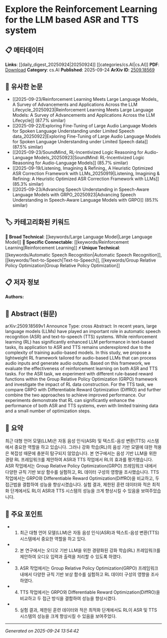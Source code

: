 <!-- KEYWORD_LINKING_METADATA:
{
  "processed_timestamp": "2025-09-24T13:54:42.567243",
  "vocabulary_version": "1.0",
  "selected_keywords": [
    "Large Language Model",
    "Reinforcement Learning",
    "Automatic Speech Recognition",
    "Text-to-Speech",
    "Group Relative Policy Optimization"
  ],
  "rejected_keywords": [],
  "similarity_scores": {
    "Large Language Model": 0.85,
    "Reinforcement Learning": 0.89,
    "Automatic Speech Recognition": 0.78,
    "Text-to-Speech": 0.77,
    "Group Relative Policy Optimization": 0.8
  },
  "extraction_method": "AI_prompt_based",
  "budget_applied": true,
  "candidates_json": {
    "candidates": [
      {
        "surface": "Large Language Models",
        "canonical": "Large Language Model",
        "aliases": [
          "LLM",
          "large language models"
        ],
        "category": "broad_technical",
        "rationale": "Large Language Models are central to the study and connect well with various machine learning concepts.",
        "novelty_score": 0.45,
        "connectivity_score": 0.88,
        "specificity_score": 0.65,
        "link_intent_score": 0.85
      },
      {
        "surface": "Reinforcement Learning",
        "canonical": "Reinforcement Learning",
        "aliases": [
          "RL"
        ],
        "category": "specific_connectable",
        "rationale": "Reinforcement Learning is a key technique explored in the paper, providing strong links to optimization and learning strategies.",
        "novelty_score": 0.55,
        "connectivity_score": 0.82,
        "specificity_score": 0.78,
        "link_intent_score": 0.89
      },
      {
        "surface": "Automatic Speech Recognition",
        "canonical": "Automatic Speech Recognition",
        "aliases": [
          "ASR"
        ],
        "category": "unique_technical",
        "rationale": "Automatic Speech Recognition is a specific application area discussed, offering unique insights into audio processing.",
        "novelty_score": 0.65,
        "connectivity_score": 0.75,
        "specificity_score": 0.81,
        "link_intent_score": 0.78
      },
      {
        "surface": "Text-to-Speech",
        "canonical": "Text-to-Speech",
        "aliases": [
          "TTS"
        ],
        "category": "unique_technical",
        "rationale": "Text-to-Speech systems are another focus of the study, relevant for linking to speech synthesis technologies.",
        "novelty_score": 0.68,
        "connectivity_score": 0.73,
        "specificity_score": 0.79,
        "link_intent_score": 0.77
      },
      {
        "surface": "Group Relative Policy Optimization",
        "canonical": "Group Relative Policy Optimization",
        "aliases": [
          "GRPO"
        ],
        "category": "unique_technical",
        "rationale": "GRPO is a specific optimization method evaluated in the study, providing a unique angle on policy optimization.",
        "novelty_score": 0.72,
        "connectivity_score": 0.68,
        "specificity_score": 0.85,
        "link_intent_score": 0.8
      }
    ],
    "ban_list_suggestions": [
      "method",
      "experiment",
      "performance"
    ]
  },
  "decisions": [
    {
      "candidate_surface": "Large Language Models",
      "resolved_canonical": "Large Language Model",
      "decision": "linked",
      "scores": {
        "novelty": 0.45,
        "connectivity": 0.88,
        "specificity": 0.65,
        "link_intent": 0.85
      }
    },
    {
      "candidate_surface": "Reinforcement Learning",
      "resolved_canonical": "Reinforcement Learning",
      "decision": "linked",
      "scores": {
        "novelty": 0.55,
        "connectivity": 0.82,
        "specificity": 0.78,
        "link_intent": 0.89
      }
    },
    {
      "candidate_surface": "Automatic Speech Recognition",
      "resolved_canonical": "Automatic Speech Recognition",
      "decision": "linked",
      "scores": {
        "novelty": 0.65,
        "connectivity": 0.75,
        "specificity": 0.81,
        "link_intent": 0.78
      }
    },
    {
      "candidate_surface": "Text-to-Speech",
      "resolved_canonical": "Text-to-Speech",
      "decision": "linked",
      "scores": {
        "novelty": 0.68,
        "connectivity": 0.73,
        "specificity": 0.79,
        "link_intent": 0.77
      }
    },
    {
      "candidate_surface": "Group Relative Policy Optimization",
      "resolved_canonical": "Group Relative Policy Optimization",
      "decision": "linked",
      "scores": {
        "novelty": 0.72,
        "connectivity": 0.68,
        "specificity": 0.85,
        "link_intent": 0.8
      }
    }
  ]
}
-->

# Explore the Reinforcement Learning for the LLM based ASR and TTS system

## 📋 메타데이터

**Links**: [[daily_digest_20250924|20250924]] [[categories/cs.AI|cs.AI]]
**PDF**: [Download](https://arxiv.org/pdf/2509.18569.pdf)
**Category**: cs.AI
**Published**: 2025-09-24
**ArXiv ID**: [2509.18569](https://arxiv.org/abs/2509.18569)

## 🔗 유사한 논문
- [[2025-09-23/Reinforcement Learning Meets Large Language Models_ A Survey of Advancements and Applications Across the LLM Lifecycle_20250923|Reinforcement Learning Meets Large Language Models: A Survey of Advancements and Applications Across the LLM Lifecycle]] (87.7% similar)
- [[2025-09-22/Exploring Fine-Tuning of Large Audio Language Models for Spoken Language Understanding under Limited Speech data_20250922|Exploring Fine-Tuning of Large Audio Language Models for Spoken Language Understanding under Limited Speech data]] (87.5% similar)
- [[2025-09-23/SoundMind_ RL-Incentivized Logic Reasoning for Audio-Language Models_20250923|SoundMind: RL-Incentivized Logic Reasoning for Audio-Language Models]] (85.7% similar)
- [[2025-09-19/Listening, Imagining \& Refining_ A Heuristic Optimized ASR Correction Framework with LLMs_20250919|Listening, Imagining \& Refining: A Heuristic Optimized ASR Correction Framework with LLMs]] (85.3% similar)
- [[2025-09-23/Advancing Speech Understanding in Speech-Aware Language Models with GRPO_20250923|Advancing Speech Understanding in Speech-Aware Language Models with GRPO]] (85.1% similar)

## 🏷️ 카테고리화된 키워드
**🧠 Broad Technical**: [[keywords/Large Language Model|Large Language Model]]
**🔗 Specific Connectable**: [[keywords/Reinforcement Learning|Reinforcement Learning]]
**⚡ Unique Technical**: [[keywords/Automatic Speech Recognition|Automatic Speech Recognition]], [[keywords/Text-to-Speech|Text-to-Speech]], [[keywords/Group Relative Policy Optimization|Group Relative Policy Optimization]]

## 📋 저자 정보

**Authors:** 

## 📄 Abstract (원문)

arXiv:2509.18569v1 Announce Type: cross 
Abstract: In recent years, large language models (LLMs) have played an important role in automatic speech recognition (ASR) and text-to-speech (TTS) systems. While reinforcement learning (RL) has significantly enhanced LLM performance in text-based tasks, its application to ASR and TTS remains underexplored due to the complexity of training audio-based models. In this study, we propose a lightweight RL framework tailored for audio-based LLMs that can process audio inputs and generate audio outputs. Based on this framework, we evaluate the effectiveness of reinforcement learning on both ASR and TTS tasks. For the ASR task, we experiment with different rule-based reward functions within the Group Relative Policy Optimization (GRPO) framework and investigate the impact of RL data construction. For the TTS task, we compare GRPO with Differentiable Reward Optimization (DiffRO) and further combine the two approaches to achieve improved performance. Our experiments demonstrate that RL can significantly enhance the performance of both ASR and TTS systems, even with limited training data and a small number of optimization steps.

## 📝 요약

최근 대형 언어 모델(LLM)은 자동 음성 인식(ASR) 및 텍스트-음성 변환(TTS) 시스템에서 중요한 역할을 하고 있습니다. 그러나 강화 학습(RL)의 음성 기반 모델에 대한 적용은 복잡성 때문에 충분히 탐구되지 않았습니다. 본 연구에서는 음성 기반 LLM을 위한 경량 RL 프레임워크를 제안하여 ASR과 TTS 작업에서 RL의 효과를 평가했습니다. ASR 작업에서는 Group Relative Policy Optimization(GRPO) 프레임워크 내에서 다양한 규칙 기반 보상 함수를 실험하고, RL 데이터 구성의 영향을 조사했습니다. TTS 작업에서는 GRPO와 Differentiable Reward Optimization(DiffRO)을 비교하고, 두 접근법을 결합하여 성능을 향상시켰습니다. 실험 결과, 제한된 훈련 데이터와 적은 최적화 단계에서도 RL이 ASR과 TTS 시스템의 성능을 크게 향상시킬 수 있음을 보여주었습니다.

## 🎯 주요 포인트

- 1. 최근 대형 언어 모델(LLM)은 자동 음성 인식(ASR)과 텍스트-음성 변환(TTS) 시스템에서 중요한 역할을 하고 있다.
- 2. 본 연구에서는 오디오 기반 LLM을 위한 경량화된 강화 학습(RL) 프레임워크를 제안하여 오디오 입력과 출력을 처리할 수 있도록 하였다.
- 3. ASR 작업에서는 Group Relative Policy Optimization(GRPO) 프레임워크 내에서 다양한 규칙 기반 보상 함수를 실험하고 RL 데이터 구성의 영향을 조사하였다.
- 4. TTS 작업에서는 GRPO와 Differentiable Reward Optimization(DiffRO)을 비교하고 두 접근 방식을 결합하여 성능을 향상시켰다.
- 5. 실험 결과, 제한된 훈련 데이터와 적은 최적화 단계에서도 RL이 ASR 및 TTS 시스템의 성능을 크게 향상시킬 수 있음을 보여주었다.


---

*Generated on 2025-09-24 13:54:42*
